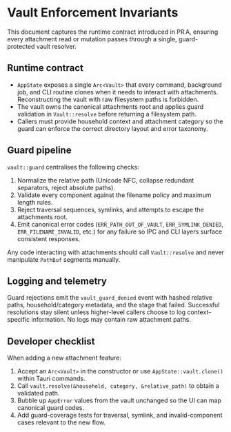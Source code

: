 # Vault Enforcement Invariants

This document captures the runtime contract introduced in PR A, ensuring every attachment read or mutation passes
through a single, guard-protected vault resolver.

## Runtime contract

- `AppState` exposes a single `Arc<Vault>` that every command, background job, and CLI routine clones when it needs to
  interact with attachments. Reconstructing the vault with raw filesystem paths is forbidden.
- The vault owns the canonical attachments root and applies guard validation in `Vault::resolve` before returning a
  filesystem path.
- Callers must provide household context and attachment category so the guard can enforce the correct directory layout
  and error taxonomy.

## Guard pipeline

`vault::guard` centralises the following checks:

1. Normalize the relative path (Unicode NFC, collapse redundant separators, reject absolute paths).
2. Validate every component against the filename policy and maximum length rules.
3. Reject traversal sequences, symlinks, and attempts to escape the attachments root.
4. Emit canonical error codes (`ERR_PATH_OUT_OF_VAULT`, `ERR_SYMLINK_DENIED`, `ERR_FILENAME_INVALID`, etc.) for any
   failure so IPC and CLI layers surface consistent responses.

Any code interacting with attachments should call `Vault::resolve` and never manipulate `PathBuf` segments manually.

## Logging and telemetry

Guard rejections emit the `vault_guard_denied` event with hashed relative paths, household/category metadata, and the
stage that failed. Successful resolutions stay silent unless higher-level callers choose to log context-specific
information. No logs may contain raw attachment paths.

## Developer checklist

When adding a new attachment feature:

1. Accept an `Arc<Vault>` in the constructor or use `AppState::vault.clone()` within Tauri commands.
2. Call `vault.resolve(&household, category, &relative_path)` to obtain a validated path.
3. Bubble up `AppError` values from the vault unchanged so the UI can map canonical guard codes.
4. Add guard-coverage tests for traversal, symlink, and invalid-component cases relevant to the new flow.
